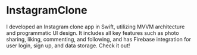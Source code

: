 # InstagramClone
I developed an Instagram clone app in Swift, utilizing MVVM architecture and programmatic UI design. It includes all key features such as photo sharing, liking, commenting, and following, and has Firebase integration for user login, sign up, and data storage. Check it out!
